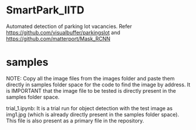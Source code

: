 # SmartPark_IITD
Automated detection of parking lot vacancies. Refer https://github.com/visualbuffer/parkingslot and https://github.com/matterport/Mask_RCNN

# samples
NOTE: Copy all the image files from the images folder and paste them directly in samples folder space for the code to find the image by address. It is IMPORTANT that the image file to be tested is directly present in  the samples folder space.

trial_1.ipynb: It is a trial run for object detection with the test image as img1.jpg (which is already directly present in the samples folder space). This file is also present as a primary file in the repository. 
